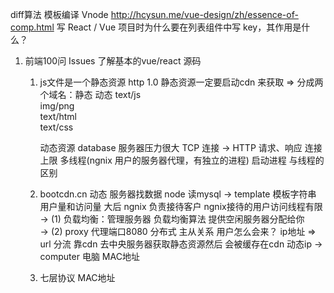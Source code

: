  diff算法  模板编译  Vnode
 http://hcysun.me/vue-design/zh/essence-of-comp.html
 写 React / Vue 项目时为什么要在列表组件中写 key，其作用是什么？

 1. 前端100问
    Issues
    了解基本的vue/react 源码

    

    1. js文件是一个静态资源 http 1.0  静态资源一定要启动cdn 来获取 => 分成两个域名：静态 动态
        text/js  
        img/png  
        text/html  
        text/css
        
        动态资源  database  服务器压力很大
        TCP 连接 ->  HTTP 请求、响应
        连接上限 多线程(ngnix 用户的服务器代理，有独立的进程) 启动进程  与线程的区别
    2. bootcdn.cn  动态 服务器找数据
        node 读mysql -> template 模板字符串
        用户量和访问量 大后
        ngnix 负责接待客户  ngnix接待的用户访问线程有限
            -> (1) 负载均衡：管理服务器 负载均衡算法 提供空闲服务器分配给你              
            -> (2) proxy 代理端口8080
        分布式 主从关系
        用户怎么会来？  ip地址 => url
        分流 靠cdn  去中央服务器获取静态资源然后 会被缓存在cdn
    动态ip -> computer 电脑 MAC地址
    3. 七层协议
        MAC地址